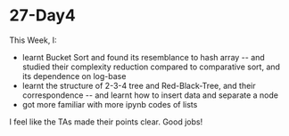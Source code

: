 # 27-Day4

This Week, I:

- learnt Bucket Sort and found its resemblance to hash array
-- and studied their complexity reduction compared to comparative sort, and its dependence on log-base
- learnt the structure of 2-3-4 tree and Red-Black-Tree, and their correspondence
-- and learnt how to insert data and separate a node
- got more familiar with more ipynb codes of lists



I feel like the TAs made their points clear. Good jobs!



